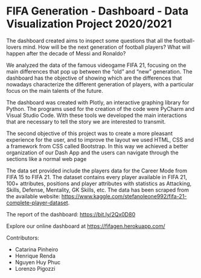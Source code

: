 # FIFA Generation - Dashboard - Data Visualization Project 2020/2021

The dashboard created aims to inspect some questions that all the football-lovers mind. How will be the next generation of football players? What will happen after the decade of Messi and Ronaldo? 

We analyzed the data of the famous videogame FIFA 21, focusing on the main differences that pop up between the “old” and “new” generation. The dashboard has the objective of showing which are the differences that nowadays characterize the different generation of players, with a particular focus on the main talents of the future.

The dashboard was created with Plotly, an interactive graphing library for Python. The programs used for the creation of the code were PyCharm and Visual Studio Code. With these tools we developed the main interactions that are necessary to tell the story we are interested to transmit. 

The second objective of this project was to create a more pleasant experience for the user, and to improve the layout we used HTML, CSS and a framework from CSS called Bootstrap. In this way we achieved a better organization of our Dash App and the users can navigate through the sections like a normal web page

The data set provided include the players data for the Career Mode from FIFA 15 to FIFA 21. The dataset contains every player available in FIFA 21, 100+ attributes, positions and player attributes with statistics as Attacking, Skills, Defense, Mentality, GK Skills, etc. The data has been scraped from the available website: https://www.kaggle.com/stefanoleone992/fifa-21-complete-player-dataset.
 
The report of the dashboard: https://bit.ly/2Qx0D80

Explore our online dashboard at https://fifagen.herokuapp.com/

Contributors:
- Catarina Pinheiro
- Henrique Renda
- Nguyen Huy Phuc
- Lorenzo Pigozzi
